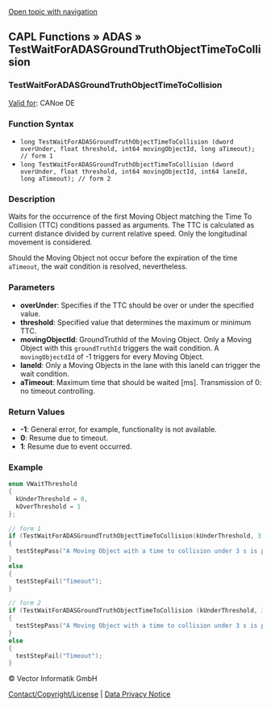 [Open topic with navigation](../../../../../CANoeDEFamily.htm#Topics/CAPLFunctions/ADAS/Functions/CAPLfunctionTestWaitForADASGroundTruthObjectTimeToCollision.md)

## CAPL Functions » ADAS » TestWaitForADASGroundTruthObjectTimeToCollision

### TestWaitForADASGroundTruthObjectTimeToCollision

[Valid for](../../../Shared/FeatureAvailability.md): CANoe DE

### Function Syntax

- `long TestWaitForADASGroundTruthObjectTimeToCollision (dword overUnder, float threshold, int64 movingObjectId, long aTimeout); // form 1`
- `long TestWaitForADASGroundTruthObjectTimeToCollision (dword overUnder, float threshold, int64 movingObjectId, int64 laneId, long aTimeout); // form 2`

### Description

Waits for the occurrence of the first Moving Object matching the Time To Collision (TTC) conditions passed as arguments. The TTC is calculated as current distance divided by current relative speed. Only the longitudinal movement is considered.

Should the Moving Object not occur before the expiration of the time `aTimeout`, the wait condition is resolved, nevertheless.

### Parameters

- **overUnder**: Specifies if the TTC should be over or under the specified value.
- **threshold**: Specified value that determines the maximum or minimum TTC.
- **movingObjectId**: GroundTruthId of the Moving Object. Only a Moving Object with this `groundTruthId` triggers the wait condition. A `movingObjectdId` of -1 triggers for every Moving Object.
- **laneId**: Only a Moving Objects in the lane with this laneId can trigger the wait condition.
- **aTimeout**: Maximum time that should be waited [ms]. Transmission of 0: no timeout controlling.

### Return Values

- **-1**: General error, for example, functionality is not available.
- **0**: Resume due to timeout.
- **1**: Resume due to event occurred.

### Example

```c
enum VWaitThreshold
{
  kUnderThreshold = 0,
  kOverThreshold = 1
};

// form 1
if (TestWaitForADASGroundTruthObjectTimeToCollision(kUnderThreshold, 3, -1, 1000))
{
  testStepPass("A Moving Object with a time to collision under 3 s is present ");
}
else
{
  testStepFail("Timeout");
}

// form 2
if (TestWaitForADASGroundTruthObjectTimeToCollision (kUnderThreshold, 3, 3, 1 , 1000))
{
  testStepPass("A Moving Object with a time to collision under 3 s is present ");
}
else
{
  testStepFail("Timeout");
}
```

© Vector Informatik GmbH

[Contact/Copyright/License](../../../Shared/ContactCopyrightLicense.md) | [Data Privacy Notice](https://www.vector.com/int/en/company/get-info/privacy-policy/)
